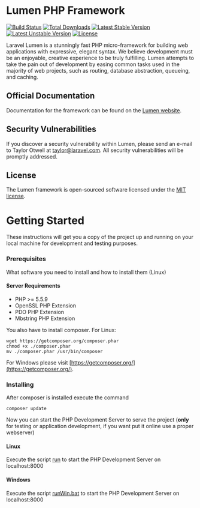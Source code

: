 # Lumen PHP Framework

[![Build Status](https://travis-ci.org/laravel/lumen-framework.svg)](https://travis-ci.org/laravel/lumen-framework)
[![Total Downloads](https://poser.pugx.org/laravel/lumen-framework/d/total.svg)](https://packagist.org/packages/laravel/lumen-framework)
[![Latest Stable Version](https://poser.pugx.org/laravel/lumen-framework/v/stable.svg)](https://packagist.org/packages/laravel/lumen-framework)
[![Latest Unstable Version](https://poser.pugx.org/laravel/lumen-framework/v/unstable.svg)](https://packagist.org/packages/laravel/lumen-framework)
[![License](https://poser.pugx.org/laravel/lumen-framework/license.svg)](https://packagist.org/packages/laravel/lumen-framework)

Laravel Lumen is a stunningly fast PHP micro-framework for building web applications with expressive, elegant syntax. We believe development must be an enjoyable, creative experience to be truly fulfilling. Lumen attempts to take the pain out of development by easing common tasks used in the majority of web projects, such as routing, database abstraction, queueing, and caching.

## Official Documentation

Documentation for the framework can be found on the [Lumen website](https://lumen.laravel.com/docs).

## Security Vulnerabilities

If you discover a security vulnerability within Lumen, please send an e-mail to Taylor Otwell at taylor@laravel.com. All security vulnerabilities will be promptly addressed.

## License

The Lumen framework is open-sourced software licensed under the [MIT license](https://opensource.org/licenses/MIT).


# Getting Started

These instructions will get you a copy of the project up and running on your local machine for development and testing purposes.

### Prerequisites

What software you need to install and how to install them (Linux)

#### Server Requirements

* PHP >= 5.5.9
* OpenSSL PHP Extension
* PDO PHP Extension
* Mbstring PHP Extension

You also have to install composer.
For Linux:
```
wget https://getcomposer.org/composer.phar
chmod +x ./composer.phar 
mv ./composer.phar /usr/bin/composer
```
For Windows please visit [https://getcomposer.org/](https://getcomposer.org/).

### Installing

After composer is installed execute the command
```
composer update
```

Now you can start the PHP Development Server to serve the project (**only** for testing or application development, if you want put it online use a proper webserver)

#### Linux

Execute the script [run](run) to start the PHP Development Server on localhost:8000

#### Windows

Execute the script [runWin.bat](runWin.bat) to start the PHP Development Server on localhost:8000

